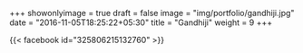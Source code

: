 +++
showonlyimage = true
draft = false
image = "img/portfolio/gandhiji.jpg"
date = "2016-11-05T18:25:22+05:30"
title = "Gandhiji"
weight = 9
+++

{{< facebook id="325806215132760" >}}
